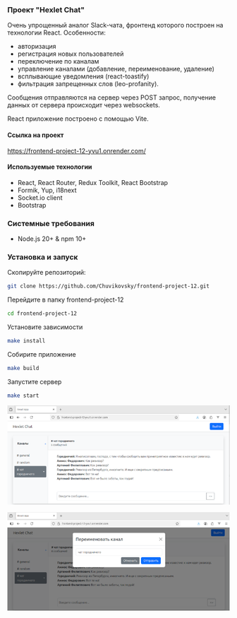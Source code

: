 ### Проект "Hexlet Chat"
Очень упрощенный аналог Slack-чата, фронтенд которого построен на технологии React.
Особенности: 
- авторизация
- регистрация новых пользователей
- переключение по каналам
- управление каналами (добавление, переименование, удаление)
- всплывающие уведомления (react-toastify)
- фильтрация запрещенных слов (leo-profanity).

Сообщения отправляются на сервер через POST запрос, получение данных от сервера происходит через websockets.

React приложение построено с помощью Vite.

#### Ссылка на проект
https://frontend-project-12-yvu1.onrender.com/

#### Используемые технологии
- React, React Router, Redux Toolkit, React Bootstrap
- Formik, Yup, i18next
- Socket.io client
- Bootstrap

### Системные требования
 - Node.js 20+ & npm 10+

### Установка и запуск

Скопируйте репозиторий:
```bash
git clone https://github.com/Chuvikovsky/frontend-project-12.git
```

Перейдите в папку frontend-project-12
```bash
cd frontend-project-12
```

Установите зависимости
```bash
make install
```

Собирите приложение
```bash
make build
```

Запустите сервер
```bash
make start
```

![Hexlet Chat](public/chat-1.png)

![Hexlet Chat modal window](public/chat-2.png)